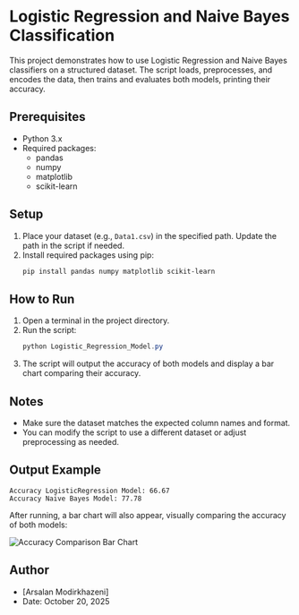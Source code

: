 # Logistic Regression and Naive Bayes Classification

This project demonstrates how to use Logistic Regression and Naive Bayes classifiers on a structured dataset. The script loads, preprocesses, and encodes the data, then trains and evaluates both models, printing their accuracy.

## Prerequisites
- Python 3.x
- Required packages:
  - pandas
  - numpy
  - matplotlib
  - scikit-learn

## Setup
1. Place your dataset (e.g., `Data1.csv`) in the specified path. Update the path in the script if needed.
2. Install required packages using pip:
   ```powershell
   pip install pandas numpy matplotlib scikit-learn
   ```

## How to Run
1. Open a terminal in the project directory.
2. Run the script:
   ```powershell
   python Logistic_Regression_Model.py
   ```
3. The script will output the accuracy of both models and display a bar chart comparing their accuracy.

## Notes
- Make sure the dataset matches the expected column names and format.
- You can modify the script to use a different dataset or adjust preprocessing as needed.


## Output Example
```
Accuracy LogisticRegression Model: 66.67
Accuracy Naive Bayes Model: 77.78
```

After running, a bar chart will also appear, visually comparing the accuracy of both models:

![Accuracy Comparison Bar Chart](example_accuracy_plot.png)

## Author
- [Arsalan Modirkhazeni]
- Date: October 20, 2025
